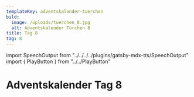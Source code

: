 ```yaml
---
templateKey: adventskalender-tuerchen
bild:
  image: /uploads/tuerchen_8.jpg
  alt: Adventskalender Türchen 8
title: Tag 8
tag: 8
---
```


import SpeechOutput from "../../../../plugins/gatsby-mdx-tts/SpeechOutput"
import { PlayButton } from "../../PlayButton"

<SpeechOutput id="adventskalender-tag-8" customPlayButton={PlayButton}>

# Adventskalender Tag 8

</SpeechOutput>

